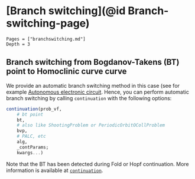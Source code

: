 # [Branch switching](@id Branch-switching-page)


```@contents
Pages = ["branchswitching.md"]
Depth = 3
```

## Branch switching from Bogdanov-Takens (BT) point to Homoclinic curve curve

We provide an automatic branch switching method in this case (see for example [Autonomous electronic circuit](@ref). Hence, you can perform automatic branch switching by calling `continuation` with the following options:

```julia
continuation(prob_vf, 
	# bt point
	bt,
	# also like ShootingProblem or PeriodicOrbitOCollProblem
	bvp, 
	# PALC, etc
	alg, 
	_contParams; 
	kwargs...)
```

Note that the BT has been detected during Fold or Hopf continuation. More information is available at [`continuation`](@ref).